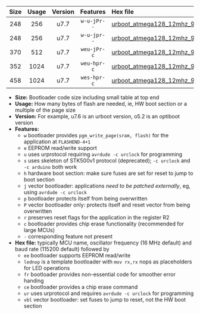 |Size|Usage|Version|Features|Hex file|
|:-:|:-:|:-:|:-:|:--|
|248|256|u7.7|`w-u-jPr--`|[urboot_atmega128_12mhz_9600bps_lednop_ur_vbl.hex](https://raw.githubusercontent.com/stefanrueger/urboot.hex/main/mcus/atmega128/fcpu_12mhz/9600_bps/urboot_atmega128_12mhz_9600bps_lednop_ur_vbl.hex)|
|248|256|u7.7|`w-u-jpr--`|[urboot_atmega128_12mhz_9600bps_lednop_fr_ur_vbl.hex](https://raw.githubusercontent.com/stefanrueger/urboot.hex/main/mcus/atmega128/fcpu_12mhz/9600_bps/urboot_atmega128_12mhz_9600bps_lednop_fr_ur_vbl.hex)|
|370|512|u7.7|`weu-jPr-c`|[urboot_atmega128_12mhz_9600bps_ee_lednop_fr_ce_ur_vbl.hex](https://raw.githubusercontent.com/stefanrueger/urboot.hex/main/mcus/atmega128/fcpu_12mhz/9600_bps/urboot_atmega128_12mhz_9600bps_ee_lednop_fr_ce_ur_vbl.hex)|
|352|1024|u7.7|`weu-hpr-c`|[urboot_atmega128_12mhz_9600bps_ee_lednop_fr_ce_ur.hex](https://raw.githubusercontent.com/stefanrueger/urboot.hex/main/mcus/atmega128/fcpu_12mhz/9600_bps/urboot_atmega128_12mhz_9600bps_ee_lednop_fr_ce_ur.hex)|
|458|1024|u7.7|`wes-hpr-c`|[urboot_atmega128_12mhz_9600bps_ee_lednop_fr_ce.hex](https://raw.githubusercontent.com/stefanrueger/urboot.hex/main/mcus/atmega128/fcpu_12mhz/9600_bps/urboot_atmega128_12mhz_9600bps_ee_lednop_fr_ce.hex)|

- **Size:** Bootloader code size including small table at top end
- **Usage:** How many bytes of flash are needed, ie, HW boot section or a multiple of the page size
- **Version:** For example, u7.6 is an urboot version, o5.2 is an optiboot version
- **Features:**
  + `w` bootloader provides `pgm_write_page(sram, flash)` for the application at `FLASHEND-4+1`
  + `e` EEPROM read/write support
  + `u` uses urprotocol requiring `avrdude -c urclock` for programming
  + `s` uses skeleton of STK500v1 protocol (deprecated); `-c urclock` and `-c arduino` both work
  + `h` hardware boot section: make sure fuses are set for reset to jump to boot section
  + `j` vector bootloader: applications *need to be patched externally*, eg, using `avrdude -c urclock`
  + `p` bootloader protects itself from being overwritten
  + `P` vector bootloader only: protects itself and reset vector from being overwritten
  + `r` preserves reset flags for the application in the register R2
  + `c` bootloader provides chip erase functionality (recommended for large MCUs)
  + `-` corresponding feature not present
- **Hex file:** typically MCU name, oscillator frequency (16 MHz default) and baud rate (115200 default) followed by
  + `ee` bootloader supports EEPROM read/write
  + `lednop` is a template bootloader with `mov rx,rx` nops as placeholders for LED operations
  + `fr` bootloader provides non-essential code for smoother error handing
  + `ce` bootloader provides a chip erase command
  + `ur` uses urprotocol and requires `avrdude -c urclock` for programming
  + `vbl` vector bootloader: set fuses to jump to reset, not the HW boot section
